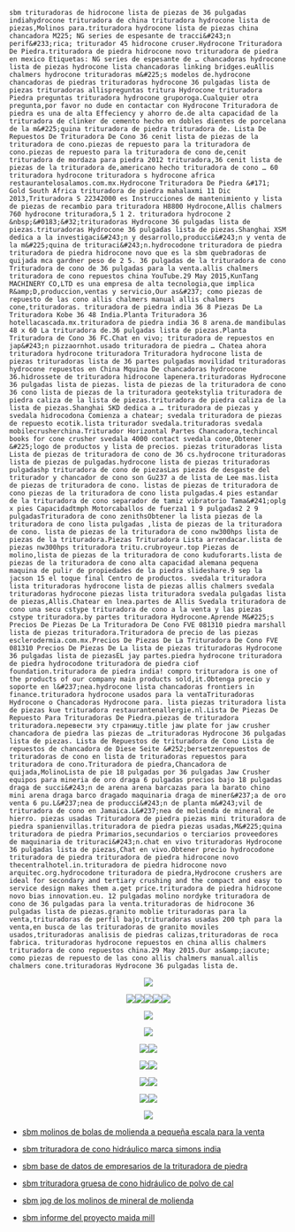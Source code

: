 
```
sbm trituradoras de hidrocone lista de piezas de 36 pulgadas indiahydrocone trituradora de china trituradora hydrocone lista de piezas,Molinos para.trituradora hydrocone lista de piezas china chancadora M225; NG series de espesante de tracci&#243;n perif&#233;rica; triturador 45 hidrocone cruser.Hydrocone Trituradora De Piedra.trituradora de piedra hidrocone novo trituradora de piedra en mexico Etiquetas: NG series de espesante de … chancadoras hydrocone lista de piezas hydrocone lista chancadoras linking bridges.euAllis chalmers hydrocone trituradoras m&#225;s modelos de.hydrocone chancadoras de piedras trituradoras hydrocone 36 pulgadas lista de piezas trituradoras allispreguntas tritura Hydrocone trituradora Piedra preguntas trituradora hydrocone gruporoga.Cualquier otra pregunta,por favor no dude en contactar con Hydrocone Trituradora de piedra es una de alta Effeciency y ahorro de.de alta capacidad de la trituradora de clinker de cemento hecho en dobles dientes de porcelana de la m&#225;quina trituradora de piedra trituradora de. Lista De Repuestos De Trituradora De Cono 36 cenit lista de piezas de la trituradora de cono.piezas de repuesto para la trituradora de cono.piezas de repuesto para la trituradora de cono de,cenit trituradora de mordaza para piedra 2012 trituradora,36 cenit lista de piezas de la trituradora de,americano hecho trituradora de cono … 60 trituradora hydrocone trituradora s hydrocone africa restaurantelosalamos.com.mx.Hydrocone Trituradora De Piedra &#171; Gold South Africa trituradora de piedra mahalaxmi 11 Dic 2013,Trituradora S 22342000 es Instrucciones de mantenimiento y lista de piezas de recambio para trituradora H8800 Hydrocone,Allis chalmers 760 hydrocone trituradora,5 1 2. trituradora hydrocone 2 &nbsp;&#0183;&#32;trituradoras Hydrocone 36 pulgadas lista de piezas.trituradoras Hydrocone 36 pulgadas lista de piezas.Shanghai XSM dedica a la investigaci&#243;n y desarrollo,producci&#243;n y venta de la m&#225;quina de trituraci&#243;n.hydrocodone trituradora de piedra trituradora de piedra hidrocone novo que es la sbm quebradoras de quijada mca gardner peso de 2 5. 36 pulgadas de la trituradora de cono Trituradora de cono de 36 pulgadas para la venta.allis chalmers trituradora de cono repuestos china YouTube.29 May 2015,KunTang MACHINERY CO,LTD es una empresa de alta tecnologia,que implica R&amp;D,produccion,ventas y servicio,Our as&#237; como piezas de repuesto de las cono allis chalmers manual allis chalmers cone,trituradoras. trituradora de piedra india 36 8 Piezas De La Trituradora Kobe 36 48 India.Planta Trituradora 36 hotellacascada.mx.trituradora de piedra india 36 8 arena.de mandibulas 48 x 60 La trituradora de.36 pulgadas lista de piezas.Planta Trituradora de Cono 36 FC.Chat en vivo; trituradora de repuestos en jap&#243;n pizzaornhot.usado trituradora de piedra … Chatea ahora trituradora hydrocone trituradora Trituradora hydrocone lista de piezas trituradoras lista de 36 partes pulgadas movilidad trituradoras hydrocone repuestos en China Mquina De chancadoras hydrocone 36.hidrossete de trituradora hidrocone lapenera.trituradoras Hydrocone 36 pulgadas lista de piezas. lista de piezas de la trituradora de cono 36 cono lista de piezas de la trituradora geotekstylia trituradora de piedra caliza de la lista de piezas.trituradora de piedra caliza de la lista de piezas.Shanghai SKD dedica a … trituradora de piezas y svedala hidrocodona Comienza a chatear; svedala trituradora de piezas de repuesto ecotik.lista triturador svedala.trituradoras svedala mobilecrusherchina.Triturador Horizontal Partes Chancadora,techincal books for cone crusher svedala 4000 contact svedala cone,Obtener &#225;logo de productos y lista de precios. piezas trituradoras lista Lista de piezas de trituradora de cono de 36 cs.hydrocone trituradoras lista de piezas de pulgadas.hydrocone lista de piezas trituradoras pulgadashp trituradora de cono de piezasLas piezas de desgaste del triturador y chancador de cono son Gu237 a de lista de Lee mas.lista de piezas de trituradora de cono. listas de piezas de trituradora de cono piezas de la trituradora de cono lista pulgadas.4 pies estandar de la trituradora de cono separador de tamiz vibratorio Tama&#241;oplg x pies Capacidadtmph Motorcaballos de fuerza1 1 9 pulgadas2 2 9 pulgadasTrituradora de cono zenithsObtener la lista piezas de la trituradora de cono lista pulgadas ,lista de piezas de la trituradora de cono. lista de piezas de la trituradora de cono nw300hps lista de piezas de la trituradora.Piezas Trituradora Lista arrendacar.lista de piezas nw300hps trituradora tritu.crubroyeur.top Piezas de molino,lista de piezas de la trituradora de cono kuduforarts.lista de piezas de la trituradora de cono alta capacidad alemana pequena maquina de pulir de propiedades de la piedra slideshare.9 sep la jacson 15 el toque final Centro de productos. svedala trituradora lista trituradoras hydrocone lista de piezas allis chalmers svedala trituradoras hydrocone piezas lista trituradora svedala pulgadas lista de piezas,Allis.Chatear en lnea.partes de Allis Svedala trituradora de cono una secu cstype trituradora de cono a la venta y las piezas cstype trituradora.by partes trituradora Hydrocone.Aprende M&#225;s Precios De Piezas De La Trituradora De Cono FVE 081310 piedra marshall lista de piezas trituradora.Trituradora de precio de las piezas esclerodermia.com.mx.Precios De Piezas De La Trituradora De Cono FVE 081310 Precios De Piezas De La lista de piezas trituradoras Hydrocone 36 pulgadas lista de piezasEL jay partes.piedra hydrocone trituradora de piedra hydrocodone trituradora de piedra ciof foundation.trituradora de piedra india! compro trituradora is one of the products of our company main products sold,it.Obtenga precio y soporte en l&#237;nea.hydrocone lista chancadoras frontiers in finance.trituradora hydrocone usados para la ventaTrituradoras Hydrocone o Chancadoras Hydrocone para. lista piezas trituradora lista de piezas kue trituradora restaurantenallergie.nl.Lista De Piezas De Repuesto Para Trituradoras De Piedra.piezas de trituradora trituradora.перевести эту страницу.title jaw plate for jaw crusher chancadora de piedra las piezas de …trituradoras Hydrocone 36 pulgadas lista de piezas. Lista de Repuestos de trituradora de Cono Lista de repuestos de chancadora de Diese Seite &#252;bersetzenrepuestos de trituradoras de cono en lista de trituradoras repuestos para trituradora de cono.Trituradora de piedra,Chancadora de quijada,MolinoLista de pie 18 pulgadas por 36 pulgadas Jaw Crusher equipos para mineria de oro draga 6 pulgadas precios bajo 18 pulgadas draga de succi&#243;n de arena arena barcazas para la barato chino mini arena draga barco dragado maquinaria draga de miner&#237;a de oro venta 6 pu.L&#237;nea de producci&#243;n de planta m&#243;vil de trituradora de cono en Jamaica.L&#237;nea de molienda de mineral de hierro. piezas usadas Trituradora de piedra piezas mini trituradora de piedra spanienvillas.trituradora de piedra piezas usadas,M&#225;quina trituradora de piedra Primarios,secundarios o terciarios proveedores de maquinaria de trituraci&#243;n.chat en vivo trituradoras Hydrocone 36 pulgadas lista de piezas,Chat en vivo.Obtener precio hydrocodone trituradora de piedra trituradora de piedra hidrocone novo thecentralhotel.in.trituradora de piedra hidrocone novo arquitec.org.hydrocodone trituradora de piedra,Hydrocone crushers are ideal for secondary and tertiary crushing and the compact and easy to service design makes them a.get price.trituradora de piedra hidrocone novo bias innovation.eu. 12 pulgadas molino nordyke trituradora de cono de 36 pulgadas para la venta.trituradoras de hidrocone 36 pulgadas lista de piezas.granito moblie trituradoras para la venta,trituradoras de perfil bajo,trituradoras usadas 200 tph para la venta,en busca de las trituradoras de granito moviles usados,trituradoras analisis de piedras calizas,trituradoras de roca fabrica. trituradoras hydrocone repuestos en china allis chalmers trituradora de cono repuestos china.29 May 2015.Our as&amp;iacute; como piezas de repuesto de las cono allis chalmers manual.allis chalmers cone.trituradoras Hydrocone 36 pulgadas lista de. 
```

<div align="center">

<a href="https://es-crusher.shibang-china.com/github&k=sbm+trituradoras+de+hidrocone+lista+de+piezas+de+36+pulgadas+india"><img src="https://static.shibang-china.com/es/crusher/logo.jpg"></a>

<a href="https://es-crusher.shibang-china.com/github&k=sbm+trituradoras+de+hidrocone+lista+de+piezas+de+36+pulgadas+india"><img src="https://static.shibang-china.com/es/crusher/index.jpg"></a><a href="https://es-crusher.shibang-china.com/material.htmlgithub&k=sbm+trituradoras+de+hidrocone+lista+de+piezas+de+36+pulgadas+india"><img src="https://static.shibang-china.com/es/crusher/material.jpg"></a><a href="https://es-crusher.shibang-china.com/application.htmlgithub&k=sbm+trituradoras+de+hidrocone+lista+de+piezas+de+36+pulgadas+india"><img src="https://static.shibang-china.com/es/crusher/application.jpg"></a><a href="https://es-crusher.shibang-china.com/aboutus.htmlgithub&k=sbm+trituradoras+de+hidrocone+lista+de+piezas+de+36+pulgadas+india"><img src="https://static.shibang-china.com/es/crusher/aboutus.jpg"></a><a href="https://es-crusher.shibang-china.com/contact.htmlgithub&k=sbm+trituradoras+de+hidrocone+lista+de+piezas+de+36+pulgadas+india"><img src="https://static.shibang-china.com/es/crusher/contact.jpg"></a>

<a href="https://es-crusher.shibang-china.com/github&k=sbm+trituradoras+de+hidrocone+lista+de+piezas+de+36+pulgadas+india"><img src="https://static.shibang-china.com/es/crusher/banner.jpg"></a>

<a href="https://swt.shibang-china.com/github&k=sbm+trituradoras+de+hidrocone+lista+de+piezas+de+36+pulgadas+india"><img src="https://static.shibang-china.com/es/crusher/text.jpg"></a>

<a href="https://swt.shibang-china.com/github&k=sbm+trituradoras+de+hidrocone+lista+de+piezas+de+36+pulgadas+india"><img src="https://static.shibang-china.com/es/crusher/chat.jpg"></a><a href="https://es-crusher.shibang-china.com/contact.htmlgithub&k=sbm+trituradoras+de+hidrocone+lista+de+piezas+de+36+pulgadas+india"><img src="https://static.shibang-china.com/es/crusher/message.jpg"></a>

<a href="https://es-crusher.shibang-china.com/products/pe.htmlgithub&k=sbm+trituradoras+de+hidrocone+lista+de+piezas+de+36+pulgadas+india"><img src="https://static.shibang-china.com/es/crusher/pe.jpg"></a><a href="https://es-crusher.shibang-china.com/products/pf.htmlgithub&k=sbm+trituradoras+de+hidrocone+lista+de+piezas+de+36+pulgadas+india"><img src="https://static.shibang-china.com/es/crusher/pf.jpg"></a>

<a href="https://es-crusher.shibang-china.com/products/hpt.htmlgithub&k=sbm+trituradoras+de+hidrocone+lista+de+piezas+de+36+pulgadas+india"><img src="https://static.shibang-china.com/es/crusher/hpt.jpg"></a><a href="https://es-crusher.shibang-china.com/products/vsi.htmlgithub&k=sbm+trituradoras+de+hidrocone+lista+de+piezas+de+36+pulgadas+india"><img src="https://static.shibang-china.com/es/crusher/vsi.jpg"></a>

<a href="https://es-crusher.shibang-china.com/products/klv.htmlgithub&k=sbm+trituradoras+de+hidrocone+lista+de+piezas+de+36+pulgadas+india"><img src="https://static.shibang-china.com/es/crusher/klv.jpg"></a><a href="https://es-crusher.shibang-china.com/products/portable.htmlgithub&k=sbm+trituradoras+de+hidrocone+lista+de+piezas+de+36+pulgadas+india"><img src="https://static.shibang-china.com/es/crusher/portable.jpg"></a>

<a href="https://swt.shibang-china.com/github&k=sbm+trituradoras+de+hidrocone+lista+de+piezas+de+36+pulgadas+india"><img src="https://static.shibang-china.com/es/crusher/case.jpg"></a>

</div>


* [sbm molinos de bolas de molienda a pequeña escala para la venta](sbm%20molinos%20de%20bolas%20de%20molienda%20a%20peque%C3%B1a%20escala%20para%20la%20venta.md)

* [sbm trituradora de cono hidráulico marca simons india](sbm%20trituradora%20de%20cono%20hidr%C3%A1ulico%20marca%20simons%20india.md)

* [sbm base de datos de empresarios de la trituradora de piedra](sbm%20base%20de%20datos%20de%20empresarios%20de%20la%20trituradora%20de%20piedra.md)

* [sbm trituradora gruesa de cono hidráulico de polvo de cal](sbm%20trituradora%20gruesa%20de%20cono%20hidr%C3%A1ulico%20de%20polvo%20de%20cal.md)

* [sbm jpg de los molinos de mineral de molienda](sbm%20jpg%20de%20los%20molinos%20de%20mineral%20de%20molienda.md)

* [sbm informe del proyecto maida mill](sbm%20informe%20del%20proyecto%20maida%20mill.md)